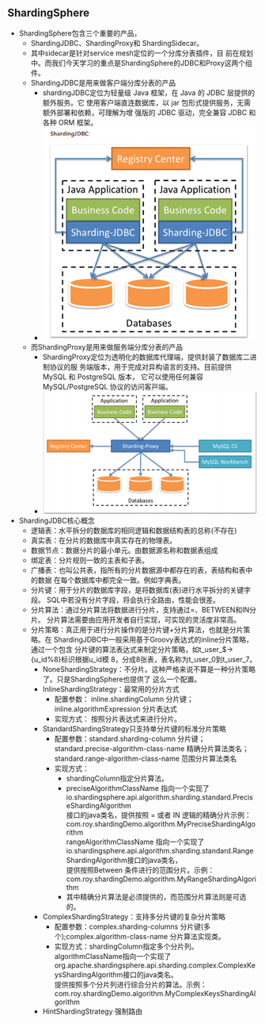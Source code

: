  ## ShardingSphere
- ShardingSphere包含三个重要的产品，
  - ShardingJDBC、ShardingProxy和 ShardingSidecar。
  - 其中sidecar是针对service mesh定位的一个分库分表插件，目
    前在规划中。而我们今天学习的重点是ShardingSphere的JDBC和Proxy这两个组
    件。
  - ShardingJDBC是用来做客户端分库分表的产品
    - shardingJDBC定位为轻量级 Java 框架，在 Java 的 JDBC 层提供的额外服务。它
      使⽤客户端直连数据库，以 jar 包形式提供服务，⽆需额外部署和依赖，可理解为增
      强版的 JDBC 驱动，完全兼容 JDBC 和各种 ORM 框架。
    - ![](/studyforbat/pic/shardingjdbc.png)
  - 而ShardingProxy是用来做服务端分库分表的产品
    - ShardingProxy定位为透明化的数据库代理端，提供封装了数据库⼆进制协议的服
      务端版本，⽤于完成对异构语⾔的⽀持。⽬前提供 MySQL 和 PostgreSQL 版本，
      它可以使⽤任何兼容 MySQL/PostgreSQL 协议的访问客⼾端。
    - ![](/studyforbat/pic/shardingproxy.png)
- ShardingJDBC核心概念
  - 逻辑表：水平拆分的数据库的相同逻辑和数据结构表的总称(不存在)
  - 真实表：在分片的数据库中真实存在的物理表。
  - 数据节点：数据分片的最小单元。由数据源名称和数据表组成
  - 绑定表：分片规则一致的主表和子表。
  - 广播表：也叫公共表，指所有的分片数据源中都存在的表，表结构和表中的数据
    在每个数据库中都完全一致。例如字典表。
  - 分片键：用于分片的数据库字段，是将数据库(表)进行水平拆分的关键字段。
    SQL中若没有分片字段，将会执行全路由，性能会很差。
  - 分片算法：通过分片算法将数据进行分片，支持通过=、BETWEEN和IN分片。
    分片算法需要由应用开发者自行实现，可实现的灵活度非常高。
  - 分片策略：真正用于进行分片操作的是分片键+分片算法，也就是分片策略。在
    ShardingJDBC中一般采用基于Groovy表达式的inline分片策略，通过一个包含
    分片键的算法表达式来制定分片策略，如t_user_$->{u_id%8}标识根据u_id模
    8，分成8张表，表名称为t_user_0到t_user_7。
    - NoneShardingStrategy：不分片。这种严格来说不算是一种分片策略了。只是ShardingSphere也提供了
      这么一个配置。
    - InlineShardingStrategy：最常用的分片方式
      - 配置参数： inline.shardingColumn 分片键；inline.algorithmExpression
        分片表达式
      - 实现方式： 按照分片表达式来进行分片。
    - StandardShardingStrategy只支持单分片键的标准分片策略
      - 配置参数：standard.sharding-column 分片键；standard.precise-algorithm-class-name 
      精确分片算法类名；standard.range-algorithm-class-name 范围分片算法类名
      - 实现方式：
        - shardingColumn指定分片算法。
        - preciseAlgorithmClassName 指向一个实现了io.shardingsphere.api.algorithm.sharding.standard.PreciseShardingAlgorithm  
        接口的java类名，提供按照 = 或者 IN 逻辑的精确分片示例：
        com.roy.shardingDemo.algorithm.MyPreciseShardingAlgorithm    
        rangeAlgorithmClassName 指向一个实现了io.shardingsphere.api.algorithm.sharding.standard.RangeShardingAlgorithm接口的java类名，  
        提供按照Between 条件进行的范围分片。示例：com.roy.shardingDemo.algorithm.MyRangeShardingAlgorithm  
        - 其中精确分片算法是必须提供的，而范围分片算法则是可选的。
    - ComplexShardingStrategy：支持多分片键的复杂分片策略
      - 配置参数：complex.sharding-columns 分片键(多个);complex.algorithm-class-name 分片算法实现类。
      - 实现方式：shardingColumn指定多个分片列。  
      algorithmClassName指向一个实现了org.apache.shardingsphere.api.sharding.complex.ComplexKeysShardingAlgorithm接口的java类名。  
      提供按照多个分片列进行综合分片的算法。示例：com.roy.shardingDemo.algorithm.MyComplexKeysShardingAlgorithm
    - HintShardingStrategy 强制路由
